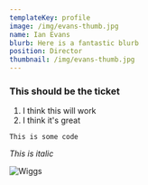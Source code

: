 ```yaml
---
templateKey: profile
image: /img/evans-thumb.jpg
name: Ian Evans
blurb: Here is a fantastic blurb
position: Director
thumbnail: /img/evans-thumb.jpg
---
```

### **This should be the ticket**

1. I think this will work
2. I think it's great

`This is some code`

*This is italic*

![Wiggs](/img/wiggins-thumb.jpg "This is great")